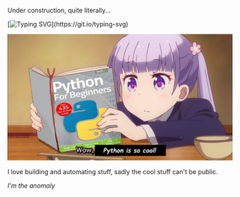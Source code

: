 Under construction, quite literally...

[![Typing SVG](https://readme-typing-svg.demolab.com?font=Fira+Code&pause=1000&color=C8BDF7&vCenter=true&width=435&lines=I+embrace+chaos.+;That%E2%80%99s+why+my+scripts+work%E2%80%A6;sometimes+too+well.)](https://git.io/typing-svg)


![alt](assets/Aoba_Suzukaze_techgo_Python_For_Beginners.png)

I love building and automating stuff, sadly the cool stuff can't be public.

_I'm the anomaly_
